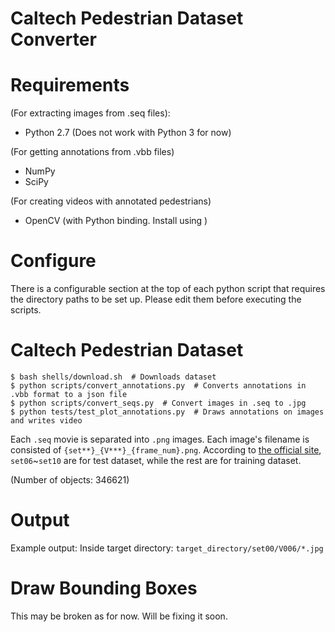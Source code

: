 Caltech Pedestrian Dataset Converter
============================

# Requirements
(For extracting images from .seq files):
- Python 2.7 (Does not work with Python 3 for now)

(For getting annotations from .vbb files)
- NumPy
- SciPy

(For creating videos with annotated pedestrians)
- OpenCV (with Python binding. Install using <pip install opencv-python>)

# Configure
There is a configurable section at the top of each python script that requires the directory paths to be set up. Please edit them before executing the scripts.

# Caltech Pedestrian Dataset

```
$ bash shells/download.sh  # Downloads dataset
$ python scripts/convert_annotations.py  # Converts annotations in .vbb format to a json file
$ python scripts/convert_seqs.py  # Convert images in .seq to .jpg
$ python tests/test_plot_annotations.py  # Draws annotations on images and writes video
```

Each `.seq` movie is separated into `.png` images. Each image's filename is consisted of `{set**}_{V***}_{frame_num}.png`. According to [the official site](http://www.vision.caltech.edu/Image_Datasets/CaltechPedestrians/), `set06`~`set10` are for test dataset, while the rest are for training dataset.

(Number of objects: 346621)

# Output
Example output: Inside target directory: ```target_directory/set00/V006/*.jpg```
  
# Draw Bounding Boxes
This may be broken as for now. Will be fixing it soon.

